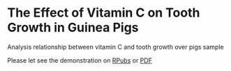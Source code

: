 # The Effect of Vitamin C on Tooth Growth in Guinea Pigs
Analysis relationship between vitamin C and tooth growth over pigs sample

Please let see the demonstration on [RPubs](http://rpubs.com/TanguyLevent/VitaminC) or [PDF](https://github.com/TanguyLevent/VitaminC-ToothGrowth/blob/master/Vitamin_C_effects_on_Tooth_Growth.pdf)
